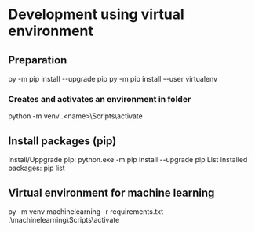 # Development using virtual environment
## Preparation
py -m pip install --upgrade pip
py -m pip install --user virtualenv

### Creates and activates an environment in folder <name> 
python -m venv <name>
.\<name>\Scripts\activate

## Install packages (pip)
Install/Uppgrade pip: python.exe -m pip install --upgrade pip
List installed packages: pip list 

## Virtual environment for machine learning
py -m venv machinelearning -r requirements.txt
.\machinelearning\Scripts\activate
